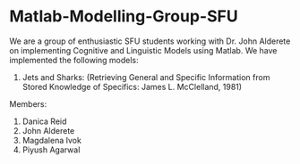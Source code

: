 # Matlab-Modelling-Group-SFU

We are a group of enthusiastic SFU students working with Dr. John Alderete on implementing Cognitive and Linguistic Models using Matlab. We have implemented the following models:
1. Jets and Sharks: (Retrieving General and Specific Information from Stored Knowledge of Specifics: James L. McClelland, 1981)


Members:
1. Danica Reid
2. John Alderete
3. Magdalena Ivok
4. Piyush Agarwal
